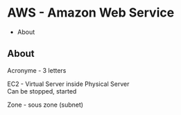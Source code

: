 # AWS - Amazon Web Service

- About

## About

Acronyme - 3 letters

EC2 - Virtual Server inside Physical Server  
Can be stopped, started  

Zone - sous zone (subnet)
